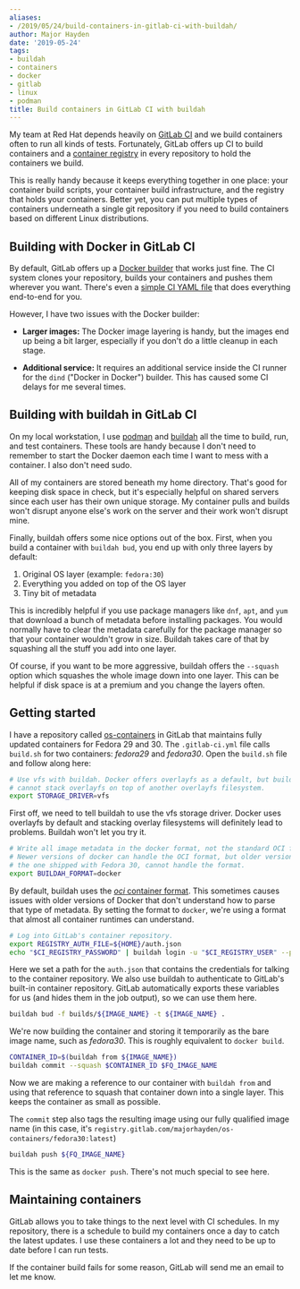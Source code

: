 ```yaml
---
aliases:
- /2019/05/24/build-containers-in-gitlab-ci-with-buildah/
author: Major Hayden
date: '2019-05-24'
tags:
- buildah
- containers
- docker
- gitlab
- linux
- podman
title: Build containers in GitLab CI with buildah
---
```


My team at Red Hat depends heavily on [GitLab CI] and we build containers
often to run all kinds of tests. Fortunately, GitLab offers up CI to build
containers and a [container registry] in every repository to hold the
containers we build.

This is really handy because it keeps everything together in one place: your
container build scripts, your container build infrastructure, and the
registry that holds your containers. Better yet, you can put multiple types
of containers underneath a single git repository if you need to build
containers based on different Linux distributions.

[cranes and skyscrapers]: /images/2019-05-24-cranes-skycrapers.jpg
[GitLab CI]: https://about.gitlab.com/product/continuous-integration/
[container registry]: https://about.gitlab.com/2016/05/23/gitlab-container-registry/

## Building with Docker in GitLab CI

By default, GitLab offers up a [Docker builder] that works just fine. The CI
system clones your repository, builds your containers and pushes them
wherever you want. There's even a [simple CI YAML file] that does everything
end-to-end for you.

However, I have two issues with the Docker builder:

* **Larger images:** The Docker image layering is handy, but the images end up
  being a bit larger, especially if you don't do a little cleanup in each
  stage.

* **Additional service:** It requires an additional service inside the CI
  runner for the `dind` ("Docker in Docker") builder. This has caused some CI
  delays for me several times.

[Docker builder]: https://docs.gitlab.com/ee/ci/docker/using_docker_build.html
[simple CI YAML file]: https://docs.gitlab.com/ee/ci/docker/using_docker_build.html#using-docker-caching

## Building with buildah in GitLab CI

On my local workstation, I use [podman] and [buildah] all the time to build,
run, and test containers. These tools are handy because I don't need to
remember to start the Docker daemon each time I want to mess with a
container. I also don't need sudo.

All of my containers are stored beneath my home directory. That's good for
keeping disk space in check, but it's especially helpful on shared servers
since each user has their own unique storage. My container pulls and builds
won't disrupt anyone else's work on the server and their work won't disrupt
mine.

Finally, buildah offers some nice options out of the box. First, when you
build a container with `buildah bud`, you end up with only three layers by
default:

1. Original OS layer (example: `fedora:30`)
2. Everything you added on top of the OS layer
3. Tiny bit of metadata

This is incredibly helpful if you use package managers like `dnf`, `apt`, and
`yum` that download a bunch of metadata before installing packages. You would
normally have to clear the metadata carefully for the package manager so that
your container wouldn't grow in size. Buildah takes care of that by squashing
all the stuff you add into one layer.

Of course, if you want to be more aggressive, buildah offers the `--squash`
option which squashes the whole image down into one layer. This can be
helpful if disk space is at a premium and you change the layers often.

[podman]: https://podman.io/
[buildah]: https://buildah.io/

## Getting started

I have a repository called [os-containers] in GitLab that maintains fully
updated containers for Fedora 29 and 30. The `.gitlab-ci.yml` file calls
`build.sh` for two containers: _fedora29_ and _fedora30_. Open the `build.sh`
file and follow along here:

```bash
# Use vfs with buildah. Docker offers overlayfs as a default, but buildah
# cannot stack overlayfs on top of another overlayfs filesystem.
export STORAGE_DRIVER=vfs
```

First off, we need to tell buildah to use the vfs storage driver. Docker uses
overlayfs by default and stacking overlay filesystems will definitely lead to
problems. Buildah won't let you try it.

```bash
# Write all image metadata in the docker format, not the standard OCI format.
# Newer versions of docker can handle the OCI format, but older versions, like
# the one shipped with Fedora 30, cannot handle the format.
export BUILDAH_FORMAT=docker
```

By default, buildah uses the [_oci_ container format]. This sometimes causes
issues with older versions of Docker that don't understand how to parse that
type of metadata. By setting the format to `docker`, we're using a format
that almost all container runtimes can understand.

```bash
# Log into GitLab's container repository.
export REGISTRY_AUTH_FILE=${HOME}/auth.json
echo "$CI_REGISTRY_PASSWORD" | buildah login -u "$CI_REGISTRY_USER" --password-stdin $CI_REGISTRY
```

Here we set a path for the `auth.json` that contains the credentials for
talking to the container repository. We also use buildah to authenticate to
GitLab's built-in container repository. GitLab automatically exports these
variables for us (and hides them in the job output), so we can use them here.

```bash
buildah bud -f builds/${IMAGE_NAME} -t ${IMAGE_NAME} .
```

We're now building the container and storing it temporarily as the bare image
name, such as _fedora30_. This is roughly equivalent to `docker build`.

```bash
CONTAINER_ID=$(buildah from ${IMAGE_NAME})
buildah commit --squash $CONTAINER_ID $FQ_IMAGE_NAME
```

Now we are making a reference to our container with `buildah from` and using
that reference to squash that container down into a single layer. This keeps
the container as small as possible.

The `commit` step also tags the resulting image using our fully qualified
image name (in this case, it's
`registry.gitlab.com/majorhayden/os-containers/fedora30:latest`)

```bash
buildah push ${FQ_IMAGE_NAME}
```

This is the same as `docker push`. There's not much special to see here.

[os-containers]: https://gitlab.com/majorhayden/os-containers
[_oci_ container format]: https://github.com/opencontainers/image-spec

## Maintaining containers

GitLab allows you to take things to the next level with CI schedules. In my
repository, there is a schedule to build my containers once a day to catch
the latest updates. I use these containers a lot and they need to be up to
date before I can run tests.

If the container build fails for some reason, GitLab will send me an email to
let me know.